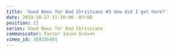 ```yaml
---
title: 'Good News for Bad Christians #3 How did I get here?'
date: 2019-10-27 11:30:00 -07:00
position: 11
series: Good News for Bad Christians
communicator: Pastor Jason Graves
vimeo_id: 369335401
---
```


